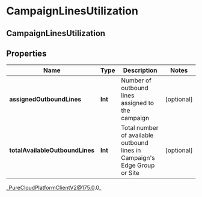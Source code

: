 # CampaignLinesUtilization

## CampaignLinesUtilization

## Properties

|Name | Type | Description | Notes|
|------------ | ------------- | ------------- | -------------|
| **assignedOutboundLines** | **Int** | Number of outbound lines assigned to the campaign | [optional] |
| **totalAvailableOutboundLines** | **Int** | Total number of available outbound lines in Campaign&#39;s Edge Group or Site | [optional] |



_PureCloudPlatformClientV2@175.0.0_
